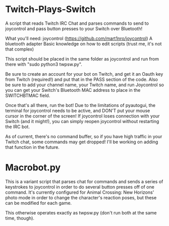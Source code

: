 # Twitch-Plays-Switch
A script that reads Twitch IRC Chat and parses commands to send to joycontrol and pass button presses to your Switch over Bluetooth!

What you'll need: joycontrol (https://github.com/mart1nro/joycontrol)
A bluetooth adapter
Basic knowledge on how to edit scripts (trust me, it's not that complex)

This script should be placed in the same folder as joycontrol and run from there with "sudo python3 twpsw.py".

Be sure to create an account for your bot on Twitch, and get it an Oauth key from Twitch (required!) and put that in the PASS section of the code.
Also be sure to add your channel name, your Twitch name, and run Joycontrol so you can get your Switch's Bluetooth MAC address to place in the
SWITCHBTMAC field.

Once that's all there, run the bot! Due to the limitations of pyautogui, the terminal for joycontrol needs to be active, and DON'T put your mouse cursor
in the corner of the screen! If joycontrol loses connection with your Switch (and it might!), you can simply reopen joycontrol without restarting the IRC bot.

As of current, there's no command buffer, so if you have high traffic in your Twitch chat, some commands may get dropped! I'll be working on adding that
function in the future.

# Macrobot.py 
This is a variant script that parses chat for commands and sends a series of keystrokes to joycontrol in order to do several button presses off of one
command. It's currently configured for Animal Crossing: New Horizons' photo mode in order to change the character's reaction poses, but these can be
modified for each game.

This otherwise operates exactly as twpsw.py (don't run both at the same time, though).
